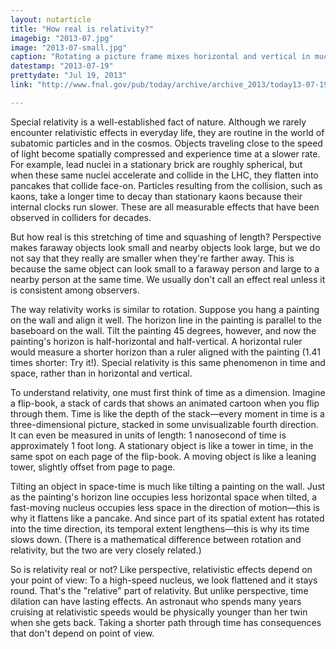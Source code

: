 ```yaml
---
layout: nutarticle
title: "How real is relativity?"
imagebig: "2013-07.jpg"
image: "2013-07-small.jpg"
caption: "Rotating a picture frame mixes horizontal and vertical in much the same way that relativity mixes space and time."
datestamp: "2013-07-19"
prettydate: "Jul 19, 2013"
link: "http://www.fnal.gov/pub/today/archive/archive_2013/today13-07-19.html"

---
```


Special relativity is a well-established fact of nature. Although we rarely encounter relativistic effects in everyday life, they are routine in the world of subatomic particles and in the cosmos. Objects traveling close to the speed of light become spatially compressed and experience time at a slower rate. For example, lead nuclei in a stationary brick are roughly spherical, but when these same nuclei accelerate and collide in the LHC, they flatten into pancakes that collide face-on. Particles resulting from the collision, such as kaons, take a longer time to decay than stationary kaons because their internal clocks run slower. These are all measurable effects that have been observed in colliders for decades.

But how real is this stretching of time and squashing of length? Perspective makes faraway objects look small and nearby objects look large, but we do not say that they really are smaller when they're farther away. This is because the same object can look small to a faraway person and large to a nearby person at the same time. We usually don't call an effect real unless it is consistent among observers.

The way relativity works is similar to rotation. Suppose you hang a painting on the wall and align it well. The horizon line in the painting is parallel to the baseboard on the wall. Tilt the painting 45 degrees, however, and now the painting's horizon is half-horizontal and half-vertical. A horizontal ruler would measure a shorter horizon than a ruler aligned with the painting (1.41 times shorter: Try it!). Special relativity is this same phenomenon in time and space, rather than in horizontal and vertical.

To understand relativity, one must first think of time as a dimension. Imagine a flip-book, a stack of cards that shows an animated cartoon when you flip through them. Time is like the depth of the stack—every moment in time is a three-dimensional picture, stacked in some unvisualizable fourth direction. It can even be measured in units of length: 1 nanosecond of time is approximately 1 foot long. A stationary object is like a tower in time, in the same spot on each page of the flip-book. A moving object is like a leaning tower, slightly offset from page to page.

Tilting an object in space-time is much like tilting a painting on the wall. Just as the painting's horizon line occupies less horizontal space when tilted, a fast-moving nucleus occupies less space in the direction of motion—this is why it flattens like a pancake. And since part of its spatial extent has rotated into the time direction, its temporal extent lengthens—this is why its time slows down. (There is a mathematical difference between rotation and relativity, but the two are very closely related.)

So is relativity real or not? Like perspective, relativistic effects depend on your point of view: To a high-speed nucleus, we look flattened and it stays round. That's the "relative" part of relativity. But unlike perspective, time dilation can have lasting effects. An astronaut who spends many years cruising at relativistic speeds would be physically younger than her twin when she gets back. Taking a shorter path through time has consequences that don't depend on point of view.

